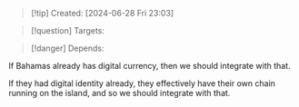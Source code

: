 
>[!tip] Created: [2024-06-28 Fri 23:03]

>[!question] Targets: 

>[!danger] Depends: 

If Bahamas already has digital currency, then we should integrate with that.

If they had digital identity already, they effectively have their own chain running on the island, and so we should integrate with that.